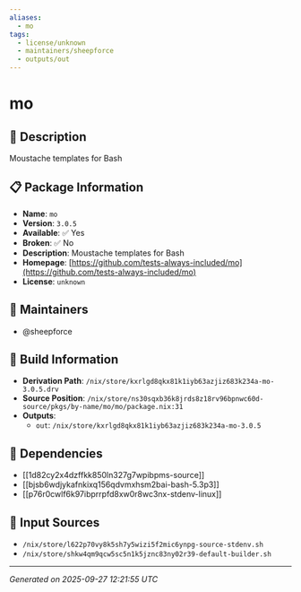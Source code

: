 ```yaml
---
aliases:
  - mo
tags:
  - license/unknown
  - maintainers/sheepforce
  - outputs/out
---
```


# mo

## 📝 Description

Moustache templates for Bash

## 📋 Package Information

- **Name**: `mo`
- **Version**: `3.0.5`
- **Available**: ✅ Yes
- **Broken**: ✅ No
- **Description**: Moustache templates for Bash
- **Homepage**: [https://github.com/tests-always-included/mo](https://github.com/tests-always-included/mo)
- **License**: `unknown`
## 👥 Maintainers

- @sheepforce


## 🔧 Build Information

- **Derivation Path**: `/nix/store/kxrlgd8qkx81k1iyb63azjiz683k234a-mo-3.0.5.drv`
- **Source Position**: `/nix/store/ns30sqxb36k8jrds8z18rv96bpnwc60d-source/pkgs/by-name/mo/mo/package.nix:31`
- **Outputs**:
  - `out`:  `/nix/store/kxrlgd8qkx81k1iyb63azjiz683k234a-mo-3.0.5`

## 🔗 Dependencies

- [[1d82cy2x4dzffkk850ln327g7wpibpms-source]]
- [[bjsb6wdjykafnkixq156qdvmxhsm2bai-bash-5.3p3]]
- [[p76r0cwlf6k97ibprrpfd8xw0r8wc3nx-stdenv-linux]]

## 📁 Input Sources

- `/nix/store/l622p70vy8k5sh7y5wizi5f2mic6ynpg-source-stdenv.sh`
- `/nix/store/shkw4qm9qcw5sc5n1k5jznc83ny02r39-default-builder.sh`

---
*Generated on 2025-09-27 12:21:55 UTC*
